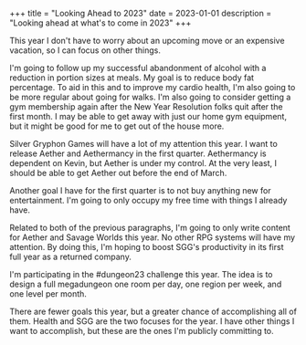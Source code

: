 +++
title = "Looking Ahead to 2023"
date = 2023-01-01
description = "Looking ahead at what's to come in 2023"
+++

This year I don't have to worry about an upcoming move or an expensive vacation, so I can focus on other things.

I'm going to follow up my successful abandonment of alcohol with a reduction in portion sizes at meals. My goal is to reduce body fat percentage. To aid in this and to improve my cardio health, I'm also going to be more regular about going for walks. I'm also going to consider getting a gym membership again after the New Year Resolution folks quit after the first month. I may be able to get away with just our home gym equipment, but it might be good for me to get out of the house more.

Silver Gryphon Games will have a lot of my attention this year. I want to release Aether and Aethermancy in the first quarter. Aethermancy is dependent on Kevin, but Aether is under my control. At the very least, I should be able to get Aether out before the end of March.

Another goal I have for the first quarter is to not buy anything new for entertainment. I'm going to only occupy my free time with things I already have.

Related to both of the previous paragraphs, I'm going to only write content for Aether and Savage Worlds this year. No other RPG systems will have my attention. By doing this, I'm hoping to boost SGG's productivity in its first full year as a returned company.

I'm participating in the #dungeon23 challenge this year. The idea is to design a full megadungeon one room per day, one region per week, and one level per month.

There are fewer goals this year, but a greater chance of accomplishing all of them. Health and SGG are the two focuses for the year. I have other things I want to accomplish, but these are the ones I'm publicly committing to.
